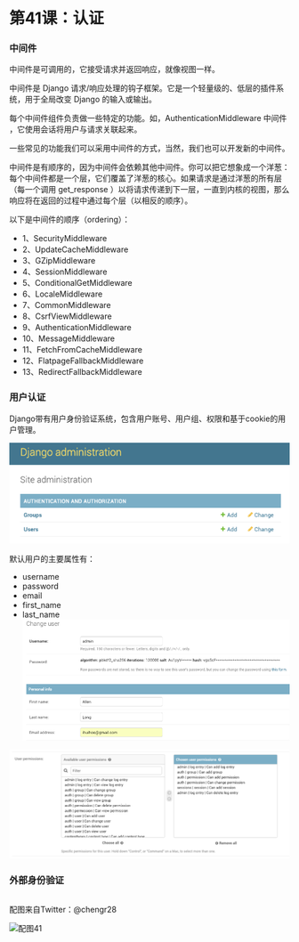 # 第41课：认证

### 中间件
中间件是可调用的，它接受请求并返回响应，就像视图一样。

中间件是 Django 请求/响应处理的钩子框架。它是一个轻量级的、低层的插件系统，用于全局改变 Django 的输入或输出。

每个中间件组件负责做一些特定的功能。如，AuthenticationMiddleware 中间件 ，它使用会话将用户与请求关联起来。

一些常见的功能我们可以采用中间件的方式，当然，我们也可以开发新的中间件。

中间件是有顺序的，因为中间件会依赖其他中间件。你可以把它想象成一个洋葱：每个中间件都是一个层，它们覆盖了洋葱的核心。如果请求是通过洋葱的所有层（每一个调用 get_response ）以将请求传递到下一层，一直到内核的视图，那么响应将在返回的过程中通过每个层（以相反的顺序）。

以下是中间件的顺序（ordering）：
* 1、SecurityMiddleware
* 2、UpdateCacheMiddleware
* 3、GZipMiddleware
* 4、SessionMiddleware
* 5、ConditionalGetMiddleware
* 6、LocaleMiddleware
* 7、CommonMiddleware
* 8、CsrfViewMiddleware
* 9、AuthenticationMiddleware
* 10、MessageMiddleware
* 11、FetchFromCacheMiddleware
* 12、FlatpageFallbackMiddleware
* 13、RedirectFallbackMiddleware

### 用户认证
Django带有用户身份验证系统，包含用户账号、用户组、权限和基于cookie的用户管理。

![class41-01](images/class41-01.png)

默认用户的主要属性有：
* username
* password
* email
* first_name
* last_name
![class41-03](images/class41-03.png)

![class41-02](images/class41-02.png)

### 外部身份验证
```
```

配图来自Twitter：@chengr28

![配图41](https://wiki.huihoo.com/images/thumb/3/3e/Devopsgirls41.png/728px-Devopsgirls41.png)
